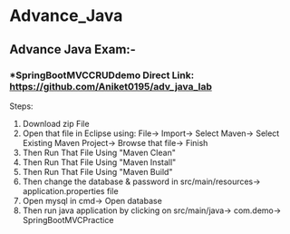 # Advance_Java

## Advance Java Exam:-
### *SpringBootMVCCRUDdemo Direct Link: https://github.com/Aniket0195/adv_java_lab

Steps:
1. Download zip File
2. Open that file in Eclipse using:
   File-> Import-> Select Maven-> Select Existing Maven Project-> Browse that file-> Finish
3. Then Run That File Using "Maven Clean"
4. Then Run That File Using "Maven Install"
5. Then Run That File Using "Maven Build"
6. Then change the database & password in src/main/resources-> application.properties file
7. Open mysql in cmd-> Open database
8. Then run java application by clicking on src/main/java-> com.demo-> SpringBootMVCPractice 
